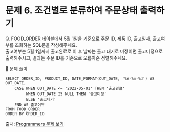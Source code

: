 # 문제 6. 조건별로 분류하여 주문상태 출력하기

Q. FOOD_ORDER 테이블에서 5월 1일을 기준으로 주문 ID, 제품 ID, 출고일자, 출고여부를 조회하는 SQL문을 작성해주세요. <br>
출고여부는 5월 1일까지 출고완료로 이 후 날짜는 출고 대기로 미정이면 출고미정으로 출력해주시고, 결과는 주문 ID를 기준으로 오름차순 정렬해주세요.

🔑 문제 풀이
```mysql
SELECT ORDER_ID, PRODUCT_ID, DATE_FORMAT(OUT_DATE, '%Y-%m-%d') AS OUT_DATE, 
    CASE WHEN OUT_DATE <= '2022-05-01' THEN '출고완료'
         WHEN OUT_DATE IS NULL THEN '출고미정'
         ELSE '출고대기' 
    END AS 출고여부
FROM FOOD_ORDER
ORDER BY ORDER_ID
```

출처: [Programmers 문제 보기](https://school.programmers.co.kr/learn/courses/30/lessons/131113)
